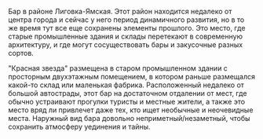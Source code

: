 Бар в районе Лиговка-Ямская. Этот район находится недалеко от центра города и сейчас у него период динамичного развития, но в то же время тут все еще сохранены элементы прошлого. Это место, где старые промышленные здания и склады перетекают в современную архитектуру, и где могут сосуществовать бары и закусочные разных сортов.

"Красная звезда" размещена в старом промышленном здании с просторным двухэтажным помещением, в котором раньше размещался какой-то склад или маленькая фабрика. Расположенный недалеко от большой автострады, этот бар на достаточном отдалении от мест, где обычно устраивают прогулки туристы и местные жители, а также это место вряд ли привлечет даже тех, кто ищет необычные и неочевидные места. Наружный вид бара довольно неприметный/незаметный, чтобы сохранить атмосферу уединения и тайны.